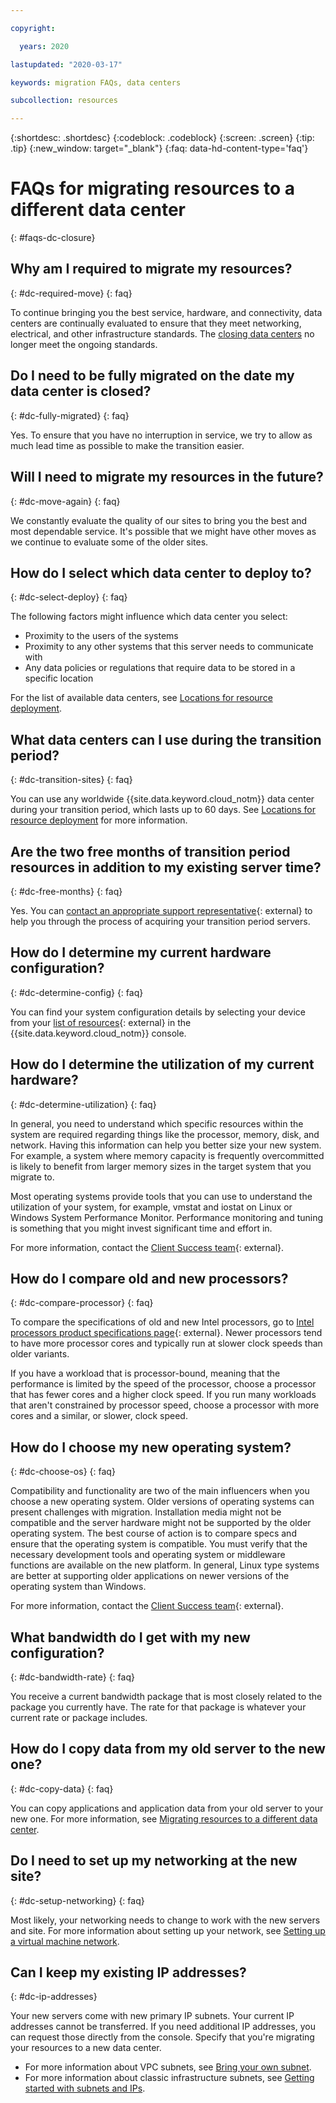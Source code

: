 ```yaml
---

copyright:

  years: 2020

lastupdated: "2020-03-17"

keywords: migration FAQs, data centers

subcollection: resources

---
```


{:shortdesc: .shortdesc}
{:codeblock: .codeblock}
{:screen: .screen}
{:tip: .tip}
{:new_window: target="_blank"}
{:faq: data-hd-content-type='faq'}

#  FAQs for migrating resources to a different data center
{: #faqs-dc-closure}


##  Why am I required to migrate my resources?
{: #dc-required-move}
{: faq}

To continue bringing you the best service, hardware, and connectivity, data centers are continually evaluated to ensure that they meet networking, electrical, and other infrastructure standards. The [closing data centers](/docs/get-support?topic=get-support-dc-migrate) no longer meet the ongoing standards.


## Do I need to be fully migrated on the date my data center is closed?
{: #dc-fully-migrated}
{: faq}

Yes. To ensure that you have no interruption in service, we try to allow as much lead time as possible to make the transition easier. 


## Will I need to migrate my resources in the future?
{: #dc-move-again}
{: faq}

We constantly evaluate the quality of our sites to bring you the best and most dependable service. It's possible that we might have other moves as we continue to evaluate some of the older sites.


## How do I select which data center to deploy to?
{: #dc-select-deploy}
{: faq}

The following factors might influence which data center you select:
* Proximity to the users of the systems
* Proximity to any other systems that this server needs to communicate with
* Any data policies or regulations that require data to be stored in a specific location

For the list of available data centers, see [Locations for resource deployment](/docs/overview?topic=overview-locations).


## What data centers can I use during the transition period?
{: #dc-transition-sites}
{: faq}

You can use any worldwide {{site.data.keyword.cloud_notm}} data center during your transition period, which lasts up to 60 days. See [Locations for resource deployment](/docs/overview?topic=overview-locations) for more information.


## Are the two free months of transition period resources in addition to my existing server time?
{: #dc-free-months}
{: faq}

Yes. You can [contact an appropriate support representative](https://www.ibm.com/cloud/data-centers/?focusArea=WCP%20-%20Pooled%20CSM&contactmodule){: external} to help you through the process of acquiring your transition period servers.


## How do I determine my current hardware configuration?
{: #dc-determine-config}
{: faq}

You can find your system configuration details by selecting your device from your [list of resources](https://cloud.ibm.com/resources){: external} in the {{site.data.keyword.cloud_notm}} console. 

## How do I determine the utilization of my current hardware?
{: #dc-determine-utilization} 
{: faq}

In general, you need to understand which specific resources within the system are required regarding things like the processor, memory, disk, and network. Having this information can help you better size your new system. For example, a system where memory capacity is frequently overcommitted is likely to benefit from larger memory sizes in the target system that you migrate to.

Most operating systems provide tools that you can use to understand the utilization of your system, for example, vmstat and iostat on Linux or Windows System Performance Monitor. Performance monitoring and tuning is something that you might invest significant time and effort in. 

For more information, contact the [Client Success team](https://www.ibm.com/cloud/data-centers/?focusArea=WCP%20-%20Pooled%20CSM&contactmodule){: external}.


## How do I compare old and new processors?
{: #dc-compare-processor}
{: faq}

To compare the specifications of old and new Intel processors, go to [Intel processors product specifications page](https://ark.intel.com/content/www/us/en/ark.html#@Processors){: external}. Newer processors tend to have more processor cores and typically run at slower clock speeds than older variants. 

If you have a workload that is processor-bound, meaning that the performance is limited by the speed of the processor, choose a processor that has fewer cores and a higher clock speed. If you run many workloads that aren't constrained by processor speed, choose a processor with more cores and a similar, or slower, clock speed.


## How do I choose my new operating system?
{: #dc-choose-os}
{: faq}

Compatibility and functionality are two of the main influencers when you choose a new operating system. Older versions of operating systems can present challenges with migration. Installation media might not be compatible and the server hardware might not be supported by the older operating system. The best course of action is to compare specs and ensure that the operating system is compatible. You must verify that the necessary development tools and operating system or middleware functions are available on the new platform. In general, Linux type systems are better at supporting older applications on newer versions of the operating system than Windows.

For more information, contact the [Client Success team](https://www.ibm.com/cloud/data-centers/?focusArea=WCP%20-%20Pooled%20CSM&contactmodule){: external}.


## What bandwidth do I get with my new configuration?
{: #dc-bandwidth-rate}
{: faq}

You receive a current bandwidth package that is most closely related to the package you currently have. The rate for that package is whatever your current rate or package includes.


## How do I copy data from my old server to the new one?
{: #dc-copy-data}
{: faq}

You can copy applications and application data from your old server to your new one. For more information, see [Migrating resources to a different data center](/docs/resources?topic=resources-migrate-data-center).


## Do I need to set up my networking at the new site?
{: #dc-setup-networking}
{: faq}

Most likely, your networking needs to change to work with the new servers and site. For more information about setting up your network, see [Setting up a virtual machine network](/docs/virtualization?topic=Virtualization-setting-up-a-virtual-machine-network).


## Can I keep my existing IP addresses?
{: #dc-ip-addresses}

Your new servers come with new primary IP subnets. Your current IP addresses cannot be transferred. If you need additional IP addresses, you can request those directly from the console. Specify that you're migrating your resources to a new data center.

  * For more information about VPC subnets, see [Bring your own subnet](/docs/vpc?topic=vpc-configuring-address-prefixes). 
  * For more information about classic infrastructure subnets, see [Getting started with subnets and IPs](/docs/subnets?topic=subnets-getting-started). 